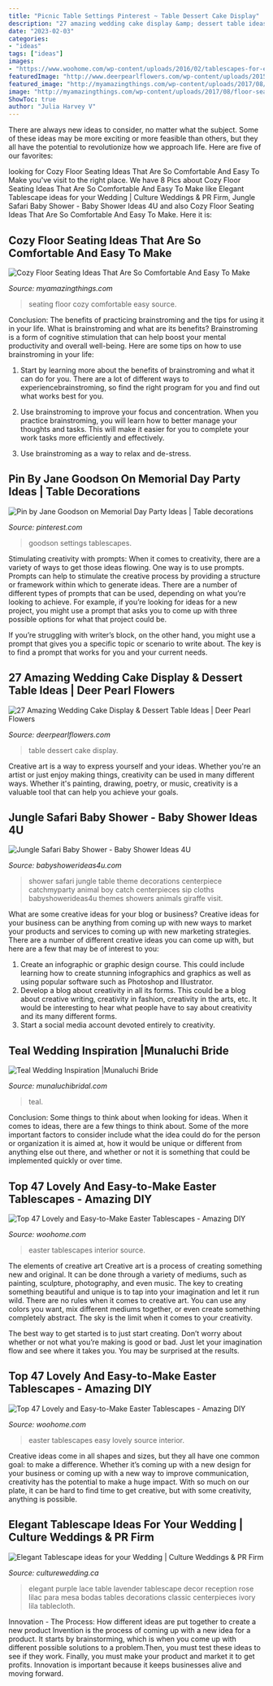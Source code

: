 ```yaml
---
title: "Picnic Table Settings Pinterest ~ Table Dessert Cake Display"
description: "27 amazing wedding cake display &amp; dessert table ideas"
date: "2023-02-03"
categories:
- "ideas"
tags: ["ideas"]
images:
- "https://www.woohome.com/wp-content/uploads/2016/02/tablescapes-for-easter-09.jpg"
featuredImage: "http://www.deerpearlflowers.com/wp-content/uploads/2015/09/vintage-wedding-dessert-table-idea.jpg"
featured_image: "http://myamazingthings.com/wp-content/uploads/2017/08/floor-seating-15.jpeg"
image: "http://myamazingthings.com/wp-content/uploads/2017/08/floor-seating-15.jpeg"
ShowToc: true
author: "Julia Harvey V"
---
```



There are always new ideas to consider, no matter what the subject. Some of these ideas may be more exciting or more feasible than others, but they all have the potential to revolutionize how we approach life. Here are five of our favorites: 

	

		
looking for Cozy Floor Seating Ideas That Are So Comfortable And Easy To Make you've visit to the right place. We have 8 Pics about Cozy Floor Seating Ideas That Are So Comfortable And Easy To Make like Elegant Tablescape ideas for your Wedding | Culture Weddings &amp; PR Firm, Jungle Safari Baby Shower - Baby Shower Ideas 4U and also Cozy Floor Seating Ideas That Are So Comfortable And Easy To Make. Here it is:
		
    
## Cozy Floor Seating Ideas That Are So Comfortable And Easy To Make

<img loading=lazy src="http://myamazingthings.com/wp-content/uploads/2017/08/floor-seating-15.jpeg" onerror="this.onerror=null;this.src='https://tse2.mm.bing.net/th?id=OIP.yqSk2HP2zcImSHNkM2JMBAHaLH&amp;pid=15.1';" alt="Cozy Floor Seating Ideas That Are So Comfortable And Easy To Make">

_Source: myamazingthings.com_

>seating floor cozy comfortable easy source. 

	

Conclusion: The benefits of practicing brainstroming and the tips for using it in your life.
What is brainstroming and what are its benefits? Brainstroming is a form of cognitive stimulation that can help boost your mental productivity and overall well-being. Here are some tips on how to use brainstroming in your life: 
1. Start by learning more about the benefits of brainstroming and what it can do for you. There are a lot of different ways to experiencebrainstroming, so find the right program for you and find out what works best for you. 

2. Use brainstroming to improve your focus and concentration. When you practice brainstroming, you will learn how to better manage your thoughts and tasks. This will make it easier for you to complete your work tasks more efficiently and effectively. 

3. Use brainstroming as a way to relax and de-stress.

    
## Pin By Jane Goodson On Memorial Day Party Ideas | Table Decorations

<img loading=lazy src="https://i.pinimg.com/736x/2a/bc/8e/2abc8ee31ce035cbf3ba017a1cd5ef4b--party-ideas.jpg" onerror="this.onerror=null;this.src='https://tse4.mm.bing.net/th?id=OIP.MJdLCCcaQ8a89BrFiGJ-bwHaJ3&amp;pid=15.1';" alt="Pin by Jane Goodson on Memorial Day Party Ideas | Table decorations">

_Source: pinterest.com_

>goodson settings tablescapes. 

	

Stimulating creativity with prompts:
When it comes to creativity, there are a variety of ways to get those ideas flowing. One way is to use prompts. Prompts can help to stimulate the creative process by providing a structure or framework within which to generate ideas.
There are a number of different types of prompts that can be used, depending on what you’re looking to achieve. For example, if you’re looking for ideas for a new project, you might use a prompt that asks you to come up with three possible options for what that project could be.

If you’re struggling with writer’s block, on the other hand, you might use a prompt that gives you a specific topic or scenario to write about. The key is to find a prompt that works for you and your current needs.

    
## 27 Amazing Wedding Cake Display &amp; Dessert Table Ideas | Deer Pearl Flowers

<img loading=lazy src="http://www.deerpearlflowers.com/wp-content/uploads/2015/09/vintage-wedding-dessert-table-idea.jpg" onerror="this.onerror=null;this.src='https://tse3.mm.bing.net/th?id=OIP.wjWpQlFVZu9Pgexe5kR5nQHaLI&amp;pid=15.1';" alt="27 Amazing Wedding Cake Display &amp; Dessert Table Ideas | Deer Pearl Flowers">

_Source: deerpearlflowers.com_

>table dessert cake display. 

	

Creative art is a way to express yourself and your ideas. Whether you're an artist or just enjoy making things, creativity can be used in many different ways. Whether it's painting, drawing, poetry, or music, creativity is a valuable tool that can help you achieve your goals.

    
## Jungle Safari Baby Shower - Baby Shower Ideas 4U

<img loading=lazy src="https://babyshowerideas4u.com/wp-content/uploads/2014/04/Jungle-Safari-Baby-Shower-setting.jpg" onerror="this.onerror=null;this.src='https://tse4.mm.bing.net/th?id=OIP.Z4dIdQ8hT70vkiE5iFJAVQHaFh&amp;pid=15.1';" alt="Jungle Safari Baby Shower - Baby Shower Ideas 4U">

_Source: babyshowerideas4u.com_

>shower safari jungle table theme decorations centerpiece catchmyparty animal boy catch centerpieces sip cloths babyshowerideas4u themes showers animals giraffe visit. 

	

What are some creative ideas for your blog or business?
Creative ideas for your business can be anything from coming up with new ways to market your products and services to coming up with new marketing strategies. There are a number of different creative ideas you can come up with, but here are a few that may be of interest to you: 
1) Create an infographic or graphic design course. This could include learning how to create stunning infographics and graphics as well as using popular software such as Photoshop and Illustrator. 
2) Develop a blog about creativity in all its forms. This could be a blog about creative writing, creativity in fashion, creativity in the arts, etc. It would be interesting to hear what people have to say about creativity and its many different forms. 
3) Start a social media account devoted entirely to creativity.

    
## Teal Wedding Inspiration |Munaluchi Bride

<img loading=lazy src="https://www.munaluchibridal.com/wp-content/uploads/2015/02/Teal6.jpg" onerror="this.onerror=null;this.src='https://tse1.mm.bing.net/th?id=OIP.6WYHgFJZqj4bTjKSS4osTAHaLL&amp;pid=15.1';" alt="Teal Wedding Inspiration |Munaluchi Bride">

_Source: munaluchibridal.com_

>teal. 

	

Conclusion: Some things to think about when looking for ideas.
When it comes to ideas, there are a few things to think about. Some of the more important factors to consider include what the idea could do for the person or organization it is aimed at, how it would be unique or different from anything else out there, and whether or not it is something that could be implemented quickly or over time.

    
## Top 47 Lovely And Easy-to-Make Easter Tablescapes - Amazing DIY

<img loading=lazy src="https://www.woohome.com/wp-content/uploads/2016/02/tablescapes-for-easter-45.jpg" onerror="this.onerror=null;this.src='https://tse1.mm.bing.net/th?id=OIP.kHdBhbuTTL7PJe3klqTRrgHaLw&amp;pid=15.1';" alt="Top 47 Lovely and Easy-to-Make Easter Tablescapes - Amazing DIY">

_Source: woohome.com_

>easter tablescapes interior source. 

	

The elements of creative art
Creative art is a process of creating something new and original. It can be done through a variety of mediums, such as painting, sculpture, photography, and even music. The key to creating something beautiful and unique is to tap into your imagination and let it run wild.
There are no rules when it comes to creative art. You can use any colors you want, mix different mediums together, or even create something completely abstract. The sky is the limit when it comes to your creativity.

The best way to get started is to just start creating. Don’t worry about whether or not what you’re making is good or bad. Just let your imagination flow and see where it takes you. You may be surprised at the results.

    
## Top 47 Lovely And Easy-to-Make Easter Tablescapes - Amazing DIY

<img loading=lazy src="https://www.woohome.com/wp-content/uploads/2016/02/tablescapes-for-easter-09.jpg" onerror="this.onerror=null;this.src='https://tse2.mm.bing.net/th?id=OIP.UD3yFmKND7j-Pc8wAVdu6AHaK3&amp;pid=15.1';" alt="Top 47 Lovely and Easy-to-Make Easter Tablescapes - Amazing DIY">

_Source: woohome.com_

>easter tablescapes easy lovely source interior. 

	

Creative ideas come in all shapes and sizes, but they all have one common goal: to make a difference. Whether it’s coming up with a new design for your business or coming up with a new way to improve communication, creativity has the potential to make a huge impact. With so much on our plate, it can be hard to find time to get creative, but with some creativity, anything is possible.

    
## Elegant Tablescape Ideas For Your Wedding | Culture Weddings &amp; PR Firm

<img loading=lazy src="http://www.culturewedding.ca/wp-content/uploads/2016/06/Elegant-Tablescape-ideas-for-your-Wedding.jpg" onerror="this.onerror=null;this.src='https://tse3.mm.bing.net/th?id=OIP.rqKCvCl74b28UGHo6OlmwwHaLH&amp;pid=15.1';" alt="Elegant Tablescape ideas for your Wedding | Culture Weddings &amp; PR Firm">

_Source: culturewedding.ca_

>elegant purple lace table lavender tablescape decor reception rose lilac para mesa bodas tables decorations classic centerpieces ivory lila tablecloth. 

	

Innovation - The Process: How different ideas are put together to create a new product
Invention is the process of coming up with a new idea for a product. It starts by brainstorming, which is when you come up with different possible solutions to a problem.Then, you must test these ideas to see if they work. Finally, you must make your product and market it to get profits. Innovation is important because it keeps businesses alive and moving forward.

